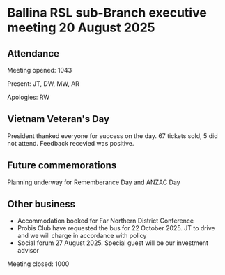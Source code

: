 # Ballina RSL sub-Branch executive meeting 20 August 2025

## Attendance

Meeting opened: 1043

Present: JT, DW, MW, AR

Apologies: RW

## Vietnam Veteran's Day

President thanked everyone for success on the day. 67 tickets sold, 5 did not attend. Feedback recevied was positive.

## Future commemorations

Planning underway for Rememberance Day and ANZAC Day

## Other business

- Accommodation booked for Far Northern District Conference
- Probis Club have requested the bus for 22 October 2025. JT to drive and we will charge in accordance with policy
- Social forum 27 August 2025. Special guest will be our investment advisor

Meeting closed: 1000

